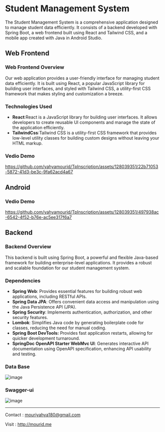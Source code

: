 # Student Management System
The Student Management System is a comprehensive application designed to manage student data efficiently. It consists of a backend developed with Spring Boot,
a web frontend built using React and Tailwind CSS, and a mobile app created with Java in Android Studio.



## Web Frontend
### Web Frontend Overview
Our web application provides a user-friendly interface for managing student data efficiently. It is built using React, a popular JavaScript library for building user interfaces, and styled with Tailwind CSS, a utility-first CSS framework that makes styling and customization a breeze.
### Technologies Used
- **React**:React is a JavaScript library for building user interfaces. It allows developers to create reusable UI components and manage the state of the application efficiently.
- **TailwindCss**:Tailwind CSS is a utility-first CSS framework that provides low-level utility classes for building custom designs without leaving your HTML markup.
### Vedio Demo


https://github.com/yahyamourid/TpInscription/assets/128039351/22b71053-5872-41d3-be3c-9fa62acd4a67


## Android 
### Vedio Demo

https://github.com/yahyamourid/TpInscription/assets/128039351/497938ac-6542-4f52-b76e-ac5ee317f6a7

## Backend
### Backend Overview
This backend is built using Spring Boot, a powerful and flexible Java-based framework for building enterprise-level applications. It provides a robust and scalable foundation for our student management system.
### Dependencies
- **Spring Web**: Provides essential features for building robust web applications, including RESTful APIs.
- **Spring Data JPA**: Offers convenient data access and manipulation using the Java Persistence API (JPA).
- **Spring Security**: Implements authentication, authorization, and other security features.
- **Lombok**: Simplifies Java code by generating boilerplate code for classes, reducing the need for manual coding.
- **Spring Boot DevTools:** Provides fast application restarts, allowing for quicker development turnaround.
- **SpringDoc OpenAPI Starter WebMvc UI**: Generates interactive API documentation using OpenAPI specification, enhancing API usability and testing.
### Data Base 
![image](https://github.com/yahyamourid/TpInscription/assets/128039351/012d2422-4955-4b8b-8ddd-8d35f67763c3)
### Swagger-ui
![image](https://github.com/yahyamourid/TpInscription/assets/128039351/8602df9d-7262-4e9c-9994-cc0f9a1eaa40)

---
Contact : mouriyahya180@gmail.com

Visit : http://mourid.me





